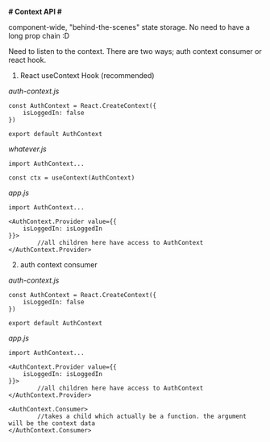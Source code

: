 **# Context API #**

component-wide, "behind-the-scenes" state storage. No need to have a long prop chain :D

Need to listen to the context. There are two ways; auth context consumer or react hook.


1) React useContext Hook (recommended)

_auth-context.js_

```
const AuthContext = React.CreateContext({
	isLoggedIn: false
})

export default AuthContext
```

_whatever.js_

```
import AuthContext...

const ctx = useContext(AuthContext)
```

_app.js_

```
import AuthContext...

<AuthContext.Provider value={{
	isLoggedIn: isLoggedIn
}}>
		//all children here have access to AuthContext
</AuthContext.Provider>
```



2) auth context consumer

_auth-context.js_

```
const AuthContext = React.CreateContext({
	isLoggedIn: false
})

export default AuthContext
```


_app.js_

```
import AuthContext...

<AuthContext.Provider value={{
	isLoggedIn: isLoggedIn
}}>
		//all children here have access to AuthContext
</AuthContext.Provider>
```

```
<AuthContext.Consumer>
		//takes a child which actually be a function. the argument will be the context data
</AuthContext.Consumer>
```














